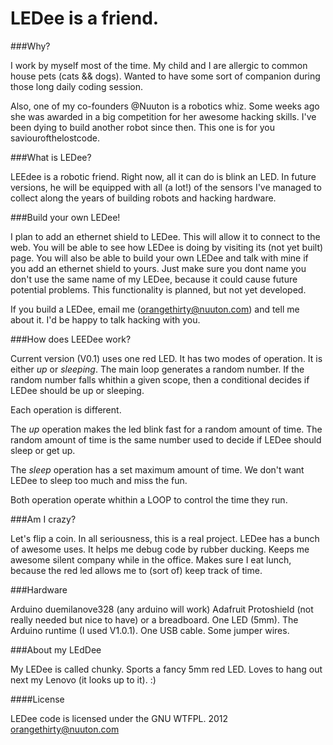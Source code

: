 LEDee is a friend.
====================

###Why?

I work by myself most of the time. My child and I are allergic to common
house pets (cats && dogs). Wanted to have some sort of companion during those
long daily coding session.

Also, one of my co-founders @Nuuton is a robotics whiz. Some weeks ago she
was awarded in a big competition for her awesome hacking skills. I've been 
dying to build another robot since then. 
This one is for you saviourofthelostcode.

###What is LEDee?

LEEdee is a robotic friend. Right now, all it can do is blink an LED.
In future versions, he will be equipped with all (a lot!) of the sensors
I've managed to collect along the years of building robots and hacking hardware.


###Build your own LEDee!

I plan to add an ethernet shield to LEDee. This will allow it to 
connect to the web. You will be able to see how LEDee is doing
by visiting its (not yet built) page. You will also be
able to build your own LEDee and talk with mine 
if you add an ethernet shield to yours. 
Just make sure you dont name you don't use the same name of my LEDee, because
it could cause future potential problems. 
This functionality is planned, but not yet developed. 

If you build a LEDee, email me (orangethirty@nuuton.com) and tell me about it.
I'd be happy to talk hacking with you.


###How does LEEDee work?

Current version (V0.1) uses one red LED.
It has two modes of operation. It is either *up* or *sleeping*.
The main loop generates a random number.
If the random number falls whithin a given scope, 
then a conditional decides if LEDee should be up or sleeping.

Each operation is different.

The *up* operation makes the led blink fast for a random amount of time.
The random amount of time is the same number used to decide if LEDee should
sleep or get up.

The *sleep* operation has a set maximum amount of time. We don't want LEDee to
sleep too much and miss the fun.

Both operation operate whithin a LOOP to control the time they run.


###Am I crazy?

Let's flip a coin. In all seriousness, this is a real project. LEDee has a 
bunch of awesome uses. It helps me debug code by rubber ducking.
Keeps me awesome silent company while in the office.
Makes sure I eat lunch, 
because the red led allows me to (sort of) keep track of time.

###Hardware

Arduino duemilanove328 (any arduino will work)
Adafruit Protoshield (not really needed but nice to have) or a breadboard.
One LED (5mm).
The Arduino runtime (I used V1.0.1).
One USB cable.
Some jumper wires.


###About my LEdDee

My LEDee is called chunky.
Sports a fancy 5mm red LED.
Loves to hang out next my Lenovo (it looks up to it).
:)


####License

LEDee code is licensed under the GNU WTFPL.
2012 orangethirty@nuuton.com
